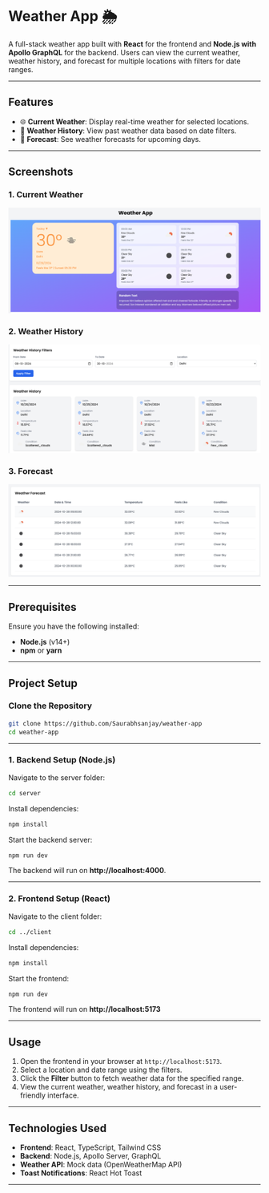 # Weather App 🌦️

A full-stack weather app built with **React** for the frontend and **Node.js with Apollo GraphQL** for the backend. Users can view the current weather, weather history, and forecast for multiple locations with filters for date ranges.

---

## Features
- 🌐 **Current Weather**: Display real-time weather for selected locations.
- 📅 **Weather History**: View past weather data based on date filters.
- 🔮 **Forecast**: See weather forecasts for upcoming days.

---

## Screenshots

### 1. Current Weather  
![Current Weather](./client/public/current-weather.png)

### 2. Weather History  
![Weather History](./client/public/history.png)

### 3. Forecast  
![Forecast](./client/public/forecast.png)

---

## Prerequisites

Ensure you have the following installed:

- **Node.js** (v14+)
- **npm** or **yarn**

---

## Project Setup

### Clone the Repository

```bash
git clone https://github.com/Saurabhsanjay/weather-app
cd weather-app
```

---

### 1. Backend Setup (Node.js)

Navigate to the server folder:

```bash
cd server
```

Install dependencies:

```bash
npm install
```

Start the backend server:

```bash
npm run dev
```

The backend will run on **http://localhost:4000**.

---

### 2. Frontend Setup (React)

Navigate to the client folder:

```bash
cd ../client
```

Install dependencies:

```bash
npm install
```

Start the frontend:

```bash
npm run dev
```

The frontend will run on **http://localhost:5173** 

---

## Usage

1. Open the frontend in your browser at `http://localhost:5173`.
2. Select a location and date range using the filters.
3. Click the **Filter** button to fetch weather data for the specified range.
4. View the current weather, weather history, and forecast in a user-friendly interface.

---

## Technologies Used

- **Frontend**: React, TypeScript, Tailwind CSS
- **Backend**: Node.js, Apollo Server, GraphQL
- **Weather API**: Mock data (OpenWeatherMap API)
- **Toast Notifications**: React Hot Toast

---


